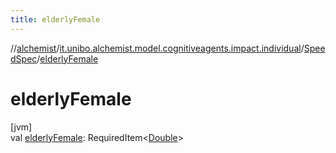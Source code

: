 ```yaml
---
title: elderlyFemale
---
```

//[alchemist](../../../index.html)/[it.unibo.alchemist.model.cognitiveagents.impact.individual](../index.html)/[SpeedSpec](index.html)/[elderlyFemale](elderly-female.html)



# elderlyFemale



[jvm]\
val [elderlyFemale](elderly-female.html): RequiredItem<[Double](https://kotlinlang.org/api/latest/jvm/stdlib/kotlin/-double/index.html)>




